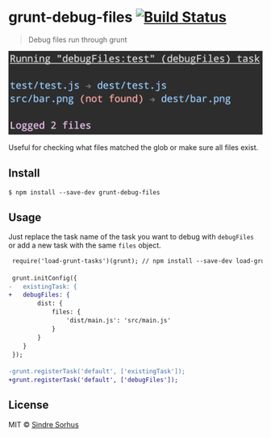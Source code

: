# grunt-debug-files [![Build Status](https://travis-ci.org/sindresorhus/grunt-debug-files.svg?branch=master)](https://travis-ci.org/sindresorhus/grunt-debug-files)

> Debug files run through grunt

![](screenshot.png)

Useful for checking what files matched the glob or make sure all files exist.


## Install

```
$ npm install --save-dev grunt-debug-files
```


## Usage

Just replace the task name of the task you want to debug with `debugFiles` or add a new task with the same `files` object.

```diff
 require('load-grunt-tasks')(grunt); // npm install --save-dev load-grunt-tasks

 grunt.initConfig({
-	existingTask: {
+	debugFiles: {
 		dist: {
 			files: {
 				'dist/main.js': 'src/main.js'
 			}
 		}
 	}
 });

-grunt.registerTask('default', ['existingTask']);
+grunt.registerTask('default', ['debugFiles']);
```


## License

MIT © [Sindre Sorhus](http://sindresorhus.com)
